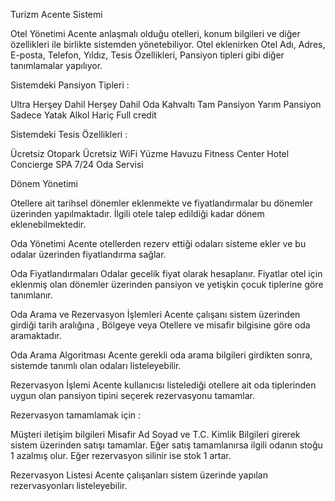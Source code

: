 Turizm Acente Sistemi

Otel Yönetimi
Acente anlaşmalı olduğu otelleri, konum bilgileri ve diğer özellikleri ile birlikte sistemden yönetebiliyor. Otel eklenirken Otel Adı, Adres, E-posta, Telefon, Yıldız, Tesis Özellikleri, Pansiyon tipleri gibi diğer tanımlamalar yapılıyor.

Sistemdeki Pansiyon Tipleri :

Ultra Herşey Dahil
Herşey Dahil
Oda Kahvaltı
Tam Pansiyon
Yarım Pansiyon
Sadece Yatak
Alkol Hariç Full credit

Sistemdeki Tesis Özellikleri :

Ücretsiz Otopark
Ücretsiz WiFi
Yüzme Havuzu
Fitness Center
Hotel Concierge
SPA
7/24 Oda Servisi

Dönem Yönetimi

Otellere ait tarihsel dönemler eklenmekte ve fiyatlandırmalar bu dönemler üzerinden yapılmaktadır. 
İlgili otele talep edildiği kadar dönem eklenebilmektedir.

Oda Yönetimi
Acente otellerden rezerv ettiği odaları sisteme ekler ve bu odalar üzerinden fiyatlandırma sağlar. 

Oda Fiyatlandırmaları
Odalar gecelik fiyat olarak hesaplanır. Fiyatlar otel için eklenmiş olan dönemler üzerinden pansiyon ve yetişkin çocuk tiplerine göre tanımlanır.

Oda Arama ve Rezervasyon İşlemleri
Acente çalışanı sistem üzerinden girdiği tarih aralığına , Bölgeye veya Otellere ve misafir bilgisine göre oda aramaktadır.

Oda Arama Algoritması
Acente gerekli oda arama bilgileri girdikten sonra, sistemde tanımlı olan odaları listeleyebilir.

Rezervasyon İşlemi
Acente kullanıcısı listelediği otellere ait oda tiplerinden uygun olan pansiyon tipini seçerek rezervasyonu tamamlar.

Rezervasyon tamamlamak için :

Müşteri iletişim bilgileri
Misafir Ad Soyad ve T.C. Kimlik Bilgileri
girerek sistem üzerinden satışı tamamlar. Eğer satış tamamlanırsa ilgili odanın stoğu 1 azalmış olur. Eğer rezervasyon silinir ise stok 1 artar.

Rezervasyon Listesi
Acente çalışanları sistem üzerinde yapılan rezervasyonları listeleyebilir.
